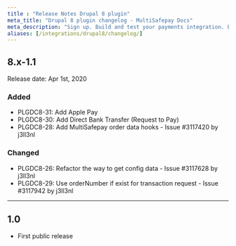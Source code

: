 ```yaml
---
title : "Release Notes Drupal 8 plugin"
meta_title: "Drupal 8 plugin changelog - MultiSafepay Docs"
meta_description: "Sign up. Build and test your payments integration. Explore our products and services. Use our API Reference, SDKs, and wrappers. Get support."
aliases: [/integrations/drupal8/changelog/]
---
```


## 8.x-1.1
Release date: Apr 1st, 2020

### Added
+ PLGDC8-31: Add Apple Pay
+ PLGDC8-30: Add Direct Bank Transfer (Request to Pay)
+ PLGDC8-28: Add MultiSafepay order data hooks - Issue #3117420 by j3ll3nl

### Changed
+ PLGDC8-26: Refactor the way to get config data - Issue #3117628 by j3ll3nl
+ PLGDC8-29: Use orderNumber if exist for transaction request - Issue #3117942 by j3ll3nl

***

## 1.0
+ First public release
